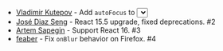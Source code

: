 * [Vladimir Kutepov](https://github.com/frenzzy) - Add `autoFocus` to <select>. #1
* [José Diaz Seng](https://github.com/joseds) - React 15.5 upgrade, fixed deprecations. #2
* [Artem Sapegin](https://github.com/sapegin) - Support React 16. #3
* [feaber](https://github.com/feaber) - Fix `onBlur` behavior on Firefox. #4

